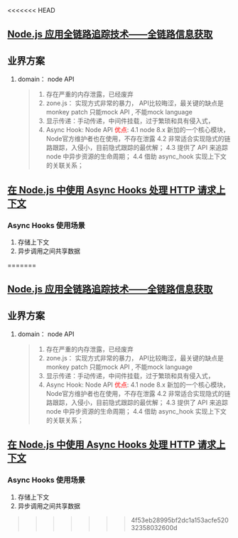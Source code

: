 <<<<<<< HEAD
## [Node.js 应用全链路追踪技术——全链路信息获取](https://mp.weixin.qq.com/s/YGiz2T2TQ2XuRZv0cYO9mQ)

## 业界方案
1. domain： node API
   > 1. 存在严重的内存泄露，已经废弃
   > 2. zone.js： 实现方式非常的暴力， API比较晦涩，最关键的缺点是monkey patch 只能mock API , 不能mock language
   > 3. 显示传递：手动传递，中间件挂载，过于繁琐和具有侵入式，
   > 4. Async Hook: Node API
   > <font color=red>优点</font>:
   > 4.1 node 8.x 新加的一个核心模块， Node官方维护者也在使用，不存在泄露
   > 4.2 非常适合实现隐式的链路跟踪，入侵小，目前隐式跟踪的最优解；
   > 4.3 提供了 API 来追踪 node 中异步资源的生命周期；
   > 4.4 借助 async_hook 实现上下文的关联关系；

## [在 Node.js 中使用 Async Hooks 处理 HTTP 请求上下文](https://www.imooc.com/article/314801)
### Async Hooks 使用场景
1. 存储上下文
2. 异步调用之间共享数据

=======
## [Node.js 应用全链路追踪技术——全链路信息获取](https://mp.weixin.qq.com/s/YGiz2T2TQ2XuRZv0cYO9mQ)

## 业界方案
1. domain： node API
   > 1. 存在严重的内存泄露，已经废弃
   > 2. zone.js： 实现方式非常的暴力， API比较晦涩，最关键的缺点是monkey patch 只能mock API , 不能mock language
   > 3. 显示传递：手动传递，中间件挂载，过于繁琐和具有侵入式，
   > 4. Async Hook: Node API
   > <font color=red>优点</font>:
   > 4.1 node 8.x 新加的一个核心模块， Node官方维护者也在使用，不存在泄露
   > 4.2 非常适合实现隐式的链路跟踪，入侵小，目前隐式跟踪的最优解；
   > 4.3 提供了 API 来追踪 node 中异步资源的生命周期；
   > 4.4 借助 async_hook 实现上下文的关联关系；

## [在 Node.js 中使用 Async Hooks 处理 HTTP 请求上下文](https://www.imooc.com/article/314801)
### Async Hooks 使用场景
1. 存储上下文
2. 异步调用之间共享数据

>>>>>>> 4f53eb28995bf2dc1a153acfe52032358032600d
